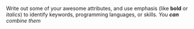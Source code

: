 Write out some of your awesome attributes, and use emphasis (like **bold** or *italics*) to identify keywords, programming languages, or skills.
_You **can** combine them_
